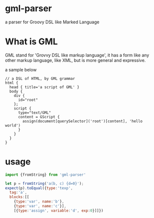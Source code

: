 # gml-parser
a parser for Groovy DSL like Marked Language

# What is GML
GML stand for 'Grovvy DSL like markup language', it has a form like any other markup language, like XML, 
but is more general and expressive.

a sample below

```grovvy
// a DSL of HTML, by GML grammar
html {
  head { title='a script of GML' }
  body {
    div {
      id="root"
    };
    script {
      type="text/GML"
      content = GScript {
        assign(document[querySelector]('root')[content], 'hello world')
      }
    }
  }
}
```

# usage
```js
import {fromString} from 'gml-parser'

let p = fromString('a(b, c) {d=0}');
expect(p).toEqual({type:'texp', 
  tag:'a', 
  blocks:[[
    {type:'var', name:'b'}, 
    {type:'var', name:'c'}], 
    [{type:'assign', variable:'d', exp:0}]]})

```
